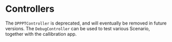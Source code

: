 # Controllers

The `DPPPTController` is deprecated, and will eventually be removed in future versions. The `DebugController` can be used to test various Scenario, together with the callibration app.